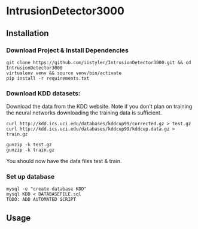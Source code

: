 # IntrusionDetector3000  

## Installation  
### Download Project & Install Dependencies
```
git clone https://github.com/iistyler/IntrusionDetector3000.git && cd IntrusionDetector3000  
virtualenv venv && source venv/bin/activate  
pip install -r requirements.txt 
```
  
### Download KDD datasets:  
Download the data from the KDD website. Note if you don't plan on training the neural networks downloading the 
training data is sufficient.  

```
curl http://kdd.ics.uci.edu/databases/kddcup99/corrected.gz > test.gz
curl http://kdd.ics.uci.edu/databases/kddcup99/kddcup.data.gz > train.gz

gunzip -k test.gz
gunzip -k train.gz
```  

You should now have the data files test & train.

### Set up database
```
mysql -e "create database KDD"
mysql KDD < DATABASEFILE.sql
TODO: ADD AUTOMATED SCRIPT
```

## Usage  

